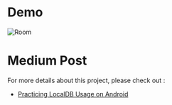 # Demo
![Room](https://github.com/jhj0517/Android-Practices/assets/97279763/28682eb3-310e-4650-a6c3-a823b8ac9c75)


# Medium Post
For more details about this project, please check out : 
- [Practicing LocalDB Usage on Android](https://medium.com/@developerjo0517/practicing-localdb-usage-on-android-52a35ec26deb)
